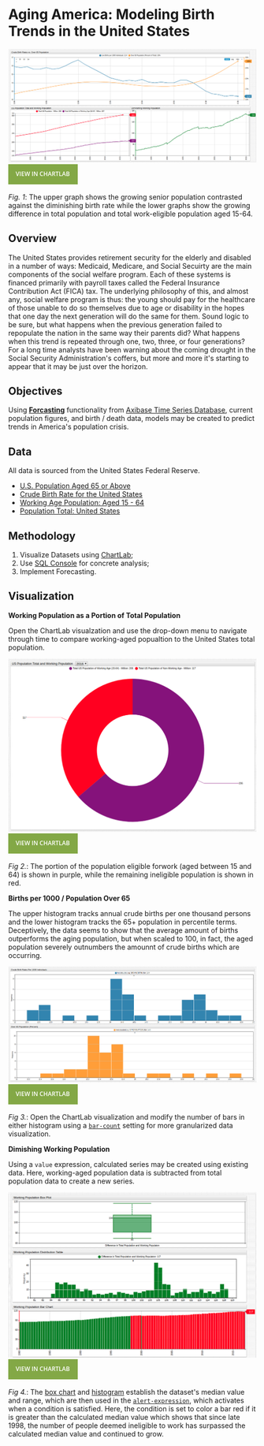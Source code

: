 # Aging America: Modeling Birth Trends in the United States

![](images/aging-america-title.png)
[![](images/button.png)](https://apps.axibase.com/chartlab/7a396847)

*Fig. 1*: The upper graph shows the growing senior population contrasted against the diminishing birth rate while the lower graphs show the growing difference in total population and total work-eligible population aged 15-64.

## Overview

The United States provides retirement security for the elderly and disabled in a number of ways: Medicaid, Medicare, and Social Secuirty are the main components of the social welfare program. Each of these systems is financed primarily with payroll taxes called the Federal Insurance Contribution Act (FICA) tax. The underlying philosophy of this, and almost any, social welfare program is thus: the young should pay for the healthcare of those unable to do so themselves due to age or disability in the hopes that one day the next generation will do the same for them. Sound logic to be sure, but what happens when the previous generation failed to repopulate the nation in the same way their parents did? What happens when this trend is repeated through one, two, three, or four generations? For a long time analysts have been warning about the coming drought in the Social Security Administration's coffers, but more and more it's starting to appear that it may be just over the horizon.

## Objectives

Using [**Forcasting**](https://axibase.com/products/axibase-time-series-database/forecasts/) functionality from [Axibase Time Series Database](https://axibase.com/), current population figures, and birth / death data, models may be created to predict trends in America's population crisis. 

## Data

All data is sourced from the United States Federal Reserve.

* [U.S. Population Aged 65 or Above](https://fred.stlouisfed.org/series/SPPOP65UPTOZSUSA)
* [Crude Birth Rate for the United States](https://fred.stlouisfed.org/series/SPDYNCBRTINUSA)
* [Working Age Population: Aged 15 - 64](https://fred.stlouisfed.org/series/LFWA64TTUSM647S)
* [Population Total: United States](https://fred.stlouisfed.org/series/POPTOTUSA647NWDB)

## Methodology

1. Visualize Datasets using [ChartLab](https://apps.axibase.com/);
2. Use [SQL Console](https://github.com/axibase/atsd/tree/master/sql#overview) for concrete analysis;
3. Implement Forecasting.

## Visualization

**Working Population as a Portion of Total Population**

Open the ChartLab visualzation and use the drop-down menu to navigate through time to compare working-aged popualtion to the United States total population.

![](images/working-population.png)
[![](images/button.png)](https://apps.axibase.com/chartlab/eb9826a3#fullscreen)

*Fig 2.*: The portion of the population eligible forwork (aged between 15 and 64) is shown in purple, while the remaining ineligible population is shown in red.

**Births per 1000 / Population Over 65**

The upper histogram tracks annual crude births per one thousand persons and the lower histogram tracks the 65+ population in percentile terms. Deceptively, the data seems to show that the average amount of births outperforms the aging population, but when scaled to 100, in fact, the aged population severely outnumbers the amounnt of crude births which are occurring.

![](images/population-histogram.png)
[![](images/button.png)](https://apps.axibase.com/chartlab/51caa169#fullscreen)

*Fig 3.*: Open the ChartLab visualization and modify the number of bars in either histogram using a [`bar-count`](https://axibase.com/products/axibase-time-series-database/visualization/widgets/histogram-chart/#tab-id-1) setting for more granularized data visualization.

**Dimishing Working Population**

Using a `value` expression, calculated series may be created using existing data. Here, working-aged population data is subtracted from total population data to create a new series.

![](images/working-population-charts.png)
[![](images/button.png)](https://apps.axibase.com/chartlab/c4593647)

*Fig 4.*: The [box chart](https://axibase.com/products/axibase-time-series-database/visualization/widgets/box-chart-widget/) and [histogram](https://axibase.com/products/axibase-time-series-database/visualization/widgets/histogram-chart/) establish the dataset's median value and range, which are then used in the [`alert-expression`](https://axibase.com/products/axibase-time-series-database/visualization/widgets/time-chart/#tab-id-14), which activates when a condition is satisfied. Here, the condition is set to color a bar red if it is greater than the calculated median value which shows that since late 1998, the number of people deemed ineligible to work has surpassed the calculated median value and continued to grow.
